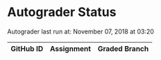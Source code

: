 # Autograder Status
Autograder last run at: November 07, 2018 at 03:20

| GitHub ID | Assignment | Graded Branch |
|-----------|------------|---------------|
